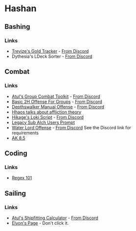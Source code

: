 # Hashan

## Bashing

### Links

- [Trevize's Gold Tracker](https://github.com/trevize-achaea/scripts/releases) - [From Discord](https://discord.com/channels/1018287767853203456/1058029122053492927/1135441422305210468)
- Dythesia's LDeck Sorter - [From Discord](https://discord.com/channels/1018287767853203456/1058029122053492927/1089275282583728230)
  
## Combat

### Links

- [Atul's Group Combat Toolkit](https://github.com/Atulkit/GroupCombatToolKit) - [From Discord](https://discord.com/channels/1018287767853203456/1058029122053492927/1141084710785790113)
- [Basic 2H Offense For Groups](https://pastebin.com/YfnsH5YV) - [From Discord](https://discord.com/channels/1018287767853203456/1058029122053492927/1134270385056125088)
- [Depthswalker Manual Offense](https://ada-young.com/pastebin/jbKO6Gt1) - [From Discord](https://discord.com/channels/1018287767853203456/1018305001468215316/1116539044269142036)
- [Hhaos talks about affliction theory](https://discord.com/channels/1018287767853203456/1018305001468215316/1063115303745245194)
- [Hikage's Loki Script](https://github.com/Hikagejuunin/Loki) - [From Discord](https://discord.com/channels/1018287767853203456/1018305001468215316/1084546707183898704)
- [Legacy Sub Alch Users Prompt](https://discord.com/channels/1018287767853203456/1058029122053492927/1132020132454084749)
- [Water Lord Offense](https://ada-young.com/pastebin/oK8OXaYO) - [From Discord](https://discord.com/channels/1018287767853203456/1018305001468215316/1111740101144350793) See the Discord link for requirements
- [AK 8.5](https://www.dropbox.com/sh/m6dnd61o8ncc5oe/AAAmY0FPLzuIDaYKDH0WVHsEa?e=3&dl=0)

## Coding

### Links

- [Regex 101](https://regex101.com/)

## Sailing

### Links

- [Atul's Shipfitting Calculator](https://docs.google.com/spreadsheets/d/1xPcIhAkFN96GAyaGgGjVdIbESGjk4vHPK-FDTq_awHQ/edit#gid=0) - [From Discord](https://discord.com/channels/1018287767853203456/1058029122053492927/1061866872687034368)
- [Elyon's Page](./elyon.md) - Don't click it.
